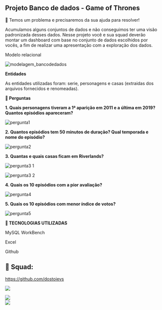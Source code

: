 ## <strong>Projeto Banco de dados - Game of Thrones</strong>


🎯 Temos um problema e precisaremos da sua ajuda para resolver!

Acumulamos alguns conjuntos de dados e não conseguimos ter uma visão padronizada desses dados. Nesse projeto você e sua squad deverão montar um dashboard com base no conjunto de dados escolhidos por vocês, a fim de realizar uma apresentação com a exploração dos dados.

Modelo relacional




![modelagem_bancodedados](https://user-images.githubusercontent.com/113736992/223246838-750c6f5d-56b7-4a37-a5cc-9d60280cdbab.png)






<strong>Entidades</strong>

  
As entidades utilizadas foram:
serie, personagens e casas (extraidas dos arquivos fornecidos e renomeadas).

<strong>📑 Perguntas</strong>
  
  
<strong>1. Quais personagens tiveram a 1ª aparição em 2011 e a última em 2019? Quantos episódios apareceram?</strong>


  
![pergunta1](https://user-images.githubusercontent.com/113737080/223022092-de0efb3f-c775-4157-9404-98aea902aec8.png)




<strong>2. Quantos episódios tem 50 minutos de duração? Qual temporada e nome do episódio?</strong>


  
![pergunta2](https://user-images.githubusercontent.com/113737080/223021874-f3ea8b9c-9040-4859-8ed2-45bc14decaf2.png)




<strong>3. Quantas e quais casas ficam em Riverlands?</strong>

  

![pergunta3 1](https://user-images.githubusercontent.com/113737080/223022977-52b05d8b-9e94-4c88-bcd8-67458738b486.png)


  

![pergunta3 2](https://user-images.githubusercontent.com/113737080/223022993-d901a495-0492-47e9-ba48-1a09fb1f9a5a.png)




<strong>4. Quais os 10 episódios com a pior avaliação?</strong>


  
![pergunta4](https://user-images.githubusercontent.com/113737080/223023427-1c9da9f7-f8d6-4f47-85ee-12a08ce1c167.png)



<strong>5. Quais os 10 episódios com menor índice de votos? </strong>
  


![pergunta5](https://user-images.githubusercontent.com/113737080/223025793-89a82eba-f298-4cd9-a9c2-878acf9280b2.png)





<strong> 🔧 TECNOLOGIAS UTILIZADAS</strong>
  
MySQL WorkBench
  
Excel
  
Github



## 🤝 Squad:


  
<i class="fa fa-github" style="font-size:36px"></i>https://github.com/dostoievs

<a style="display: block;" href="https://github.com/carolrc
" target="_blank">
<img src="https://img.shields.io/badge/GitHub-100000?style=for-the-badge&logo=github&logoColor=white">
</a>


<a style="display: block;" href="https://github.com/FortunaProg" target="_blank">
<img src="https://img.shields.io/badge/GitHub-100000?style=for-the-badge&logo=github&logoColor=white">
</a>



<a style="display: block;" href="https://github.com/WashLigel" target="_blank">
<img src="https://img.shields.io/badge/GitHub-100000?style=for-the-badge&logo=github&logoColor=white">
</a>


